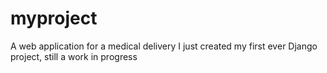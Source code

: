 # myproject
A web application for a medical delivery
I just created my first ever Django project, still a work in progress
